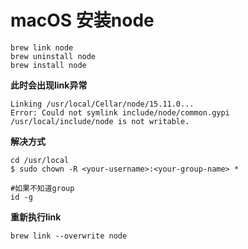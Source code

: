 # macOS 安装node

```shell
brew link node
brew uninstall node
brew install node
```

**此时会出现link异常**

```shell
Linking /usr/local/Cellar/node/15.11.0... 
Error: Could not symlink include/node/common.gypi
/usr/local/include/node is not writable.
```

**解决方式**

```shell
cd /usr/local
$ sudo chown -R <your-username>:<your-group-name> *

#如果不知道group
id -g
```

**重新执行link**

```shell
brew link --overwrite node
```
